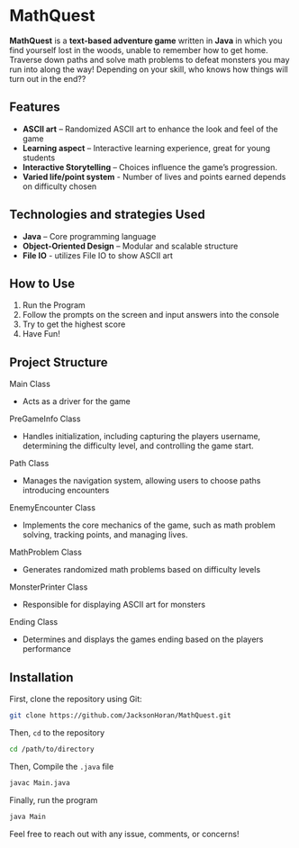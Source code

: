 # MathQuest  

**MathQuest** is a **text-based adventure game** written in **Java** in which you find yourself lost in the woods, unable to remember how to get home. Traverse down paths and solve math problems to defeat monsters you may run into along the way! Depending on your skill, who knows how things will turn out in the end?? 

## Features  
- **ASCII art** – Randomized ASCII art to enhance the look and feel of the game
- **Learning aspect** – Interactive learning experience, great for young students
- **Interactive Storytelling** – Choices influence the game’s progression.  
- **Varied life/point system** - Number of lives and points earned depends on difficulty chosen

## Technologies and strategies Used  
- **Java** – Core programming language
- **Object-Oriented Design** – Modular and scalable structure
- **File IO** - utilizes File IO to show ASCII art  
## How to Use
1. Run the Program
2. Follow the prompts on the screen and input answers into the console
3. Try to get the highest score
4. Have Fun!

## Project Structure
Main Class
- Acts as a driver for the game

PreGameInfo Class
- Handles initialization, including capturing the players username, determining the difficulty level, and controlling the game start.
  
Path Class
- Manages the navigation system, allowing users to choose paths introducing encounters

EnemyEncounter Class
- Implements the core mechanics of the game, such as math problem solving, tracking points, and managing lives.

MathProblem Class
- Generates randomized math problems based on difficulty levels

MonsterPrinter Class
- Responsible for displaying ASCII art for monsters

Ending Class
- Determines and displays the games ending based on the players performance

## Installation  
First, clone the repository using Git:

```sh
git clone https://github.com/JacksonHoran/MathQuest.git
```
Then, `cd` to the repository 

```sh
cd /path/to/directory
```

Then, Compile the `.java` file

```sh
javac Main.java
```
Finally, run the program

```sh
java Main
```

Feel free to reach out with any issue, comments, or concerns!

